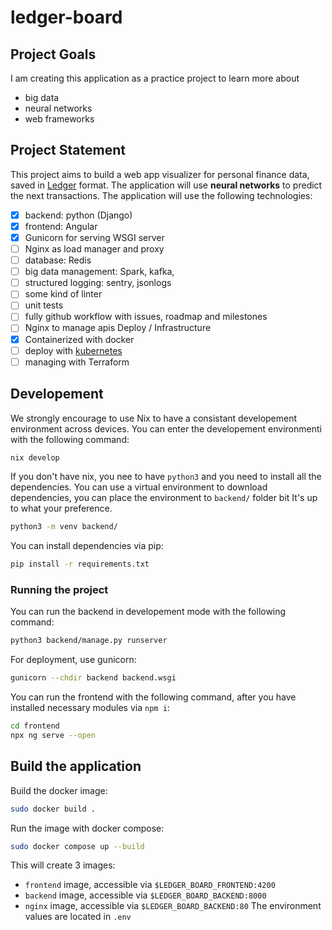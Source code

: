 # ledger-board

## Project Goals

I am creating this application as a practice project to learn more about
- big data
- neural networks
- web frameworks

## Project Statement

This project aims to build a web app visualizer for personal finance data, saved in [Ledger](https://github.com/ledger/ledger) format. The application will use **neural networks** to predict the next transactions. The application will use the following technologies:
- [x] backend: python (Django)
- [x] frontend: Angular
- [x] Gunicorn for serving WSGI server
- [ ] Nginx as load manager and proxy
- [ ] database: Redis
- [ ] big data management: Spark, kafka,
- [ ] structured logging: sentry, jsonlogs
- [ ] some kind of linter
- [ ] unit tests
- [ ] fully github workflow with issues, roadmap and milestones
- [ ] Nginx to manage apis
Deploy / Infrastructure
- [x] Containerized with docker
- [ ] deploy with [kubernetes](https://github.com/kubernetes/kubernetes)
- [ ] managing with Terraform

## Developement

We strongly encourage to use Nix to have a consistant developement environment across devices. You can enter the developement environmenti with the following command:
```bash
nix develop
```

If you don't have nix, you nee to have `python3` and you need to install all the dependencies.
You can use a virtual environment to download dependencies, you can place the environment to `backend/` folder bit It's up to what your preference.
```bash
python3 -m venv backend/
```
You can install dependencies via pip:
```bash
pip install -r requirements.txt
```

### Running the project

You can run the backend in developement mode with the following command:
```bash
python3 backend/manage.py runserver 
```
For deployment, use gunicorn:
```bash
gunicorn --chdir backend backend.wsgi
```

You can run the frontend with the following command, after you have installed necessary modules via `npm i`:
```bash
cd frontend
npx ng serve --open
```

## Build the application
Build the docker image:
```bash
sudo docker build .
```
Run the image with docker compose:
```bash
sudo docker compose up --build
```
This will create 3 images:
- `frontend` image, accessible via `$LEDGER_BOARD_FRONTEND:4200`
- `backend` image, accessible via `$LEDGER_BOARD_BACKEND:8000`
- `nginx` image, accessible via `$LEDGER_BOARD_BACKEND:80`
The environment values are located in `.env`

